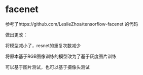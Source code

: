 # facenet
参考了https://github.com/LeslieZhoa/tensorflow-facenet 的代码

做出更改：

将模型减小了，resnet的重复次数减少

将原本基于RGB图像训练的模型改为了基于灰度图片训练

可以基于图片测试，也可以基于摄像头测试
